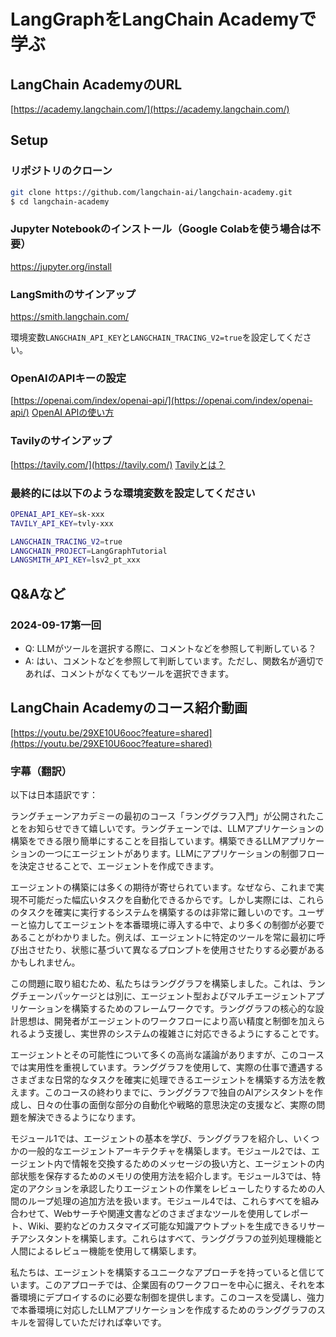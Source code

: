 # LangGraphをLangChain Academyで学ぶ

## LangChain AcademyのURL

[https://academy.langchain.com/](https://academy.langchain.com/)
## Setup

### リポジトリのクローン

```bash
git clone https://github.com/langchain-ai/langchain-academy.git
$ cd langchain-academy
```

### Jupyter Notebookのインストール（Google Colabを使う場合は不要）

https://jupyter.org/install

### LangSmithのサインアップ

https://smith.langchain.com/

環境変数`LANGCHAIN_API_KEY`と`LANGCHAIN_TRACING_V2=true`を設定してください。

### OpenAIのAPIキーの設定

[https://openai.com/index/openai-api/](https://openai.com/index/openai-api/)
[OpenAI APIの使い方](https://note.com/viva_eureka/n/ncec7d9837234#5d256f2a-697a-4407-a988-32270b9bfddf)

### Tavilyのサインアップ

[https://tavily.com/](https://tavily.com/)
[Tavilyとは？](https://note.com/npaka/n/n9fe8a607c56e)

### 最終的には以下のような環境変数を設定してください

```bash
OPENAI_API_KEY=sk-xxx
TAVILY_API_KEY=tvly-xxx

LANGCHAIN_TRACING_V2=true
LANGCHAIN_PROJECT=LangGraphTutorial
LANGSMITH_API_KEY=lsv2_pt_xxx
```

## Q&Aなど
### 2024-09-17第一回
- Q: LLMがツールを選択する際に、コメントなどを参照して判断している？
- A: はい、コメントなどを参照して判断しています。ただし、関数名が適切であれば、コメントがなくてもツールを選択できます。

## LangChain Academyのコース紹介動画

[https://youtu.be/29XE10U6ooc?feature=shared](https://youtu.be/29XE10U6ooc?feature=shared)

### 字幕（翻訳）

以下は日本語訳です：

ラングチェーンアカデミーの最初のコース「ランググラフ入門」が公開されたことをお知らせできて嬉しいです。ラングチェーンでは、LLMアプリケーションの構築をできる限り簡単にすることを目指しています。構築できるLLMアプリケーションの一つにエージェントがあります。LLMにアプリケーションの制御フローを決定させることで、エージェントを作成できます。

エージェントの構築には多くの期待が寄せられています。なぜなら、これまで実現不可能だった幅広いタスクを自動化できるからです。しかし実際には、これらのタスクを確実に実行するシステムを構築するのは非常に難しいのです。ユーザーと協力してエージェントを本番環境に導入する中で、より多くの制御が必要であることがわかりました。例えば、エージェントに特定のツールを常に最初に呼び出させたり、状態に基づいて異なるプロンプトを使用させたりする必要があるかもしれません。

この問題に取り組むため、私たちはランググラフを構築しました。これは、ラングチェーンパッケージとは別に、エージェント型およびマルチエージェントアプリケーションを構築するためのフレームワークです。ランググラフの核心的な設計思想は、開発者がエージェントのワークフローにより高い精度と制御を加えられるよう支援し、実世界のシステムの複雑さに対応できるようにすることです。

エージェントとその可能性について多くの高尚な議論がありますが、このコースでは実用性を重視しています。ランググラフを使用して、実際の仕事で遭遇するさまざまな日常的なタスクを確実に処理できるエージェントを構築する方法を教えます。このコースの終わりまでに、ランググラフで独自のAIアシスタントを作成し、日々の仕事の面倒な部分の自動化や戦略的意思決定の支援など、実際の問題を解決できるようになります。

モジュール1では、エージェントの基本を学び、ランググラフを紹介し、いくつかの一般的なエージェントアーキテクチャを構築します。モジュール2では、エージェント内で情報を交換するためのメッセージの扱い方と、エージェントの内部状態を保存するためのメモリの使用方法を紹介します。モジュール3では、特定のアクションを承認したりエージェントの作業をレビューしたりするための人間のループ処理の追加方法を扱います。モジュール4では、これらすべてを組み合わせて、Webサーチや関連文書などのさまざまなツールを使用してレポート、Wiki、要約などのカスタマイズ可能な知識アウトプットを生成できるリサーチアシスタントを構築します。これらはすべて、ランググラフの並列処理機能と人間によるレビュー機能を使用して構築します。

私たちは、エージェントを構築するユニークなアプローチを持っていると信じています。このアプローチでは、企業固有のワークフローを中心に据え、それを本番環境にデプロイするのに必要な制御を提供します。このコースを受講し、強力で本番環境に対応したLLMアプリケーションを作成するためのランググラフのスキルを習得していただければ幸いです。
